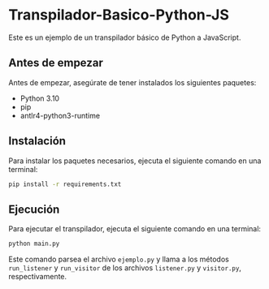 # Transpilador-Basico-Python-JS

Este es un ejemplo de un transpilador básico de Python a JavaScript.

## Antes de empezar

Antes de empezar, asegúrate de tener instalados los siguientes paquetes:

- Python 3.10
- pip
- antlr4-python3-runtime

## Instalación

Para instalar los paquetes necesarios, ejecuta el siguiente comando en una terminal:

```bash
pip install -r requirements.txt
```

## Ejecución

Para ejecutar el transpilador, ejecuta el siguiente comando en una terminal:

```bash
python main.py
```

Este comando parsea el archivo `ejemplo.py` y llama a los métodos `run_listener` y `run_visitor` de los archivos `listener.py` y `visitor.py`, respectivamente.
